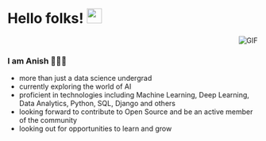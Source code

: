 # Hello folks!  <img src="https://raw.githubusercontent.com/iampavangandhi/iampavangandhi/master/gifs/Hi.gif" width="30px"></h2>
<img align="right" alt="GIF" src="https://media.giphy.com/media/v1.Y2lkPTc5MGI3NjExamxtdWpuYTBnMjJ4emI1YnRob3hzZTJibjVqcWMwdnc2N2xhZmhzOCZlcD12MV9pbnRlcm5hbF9naWZfYnlfaWQmY3Q9Zw/jTNG3RF6EwbkpD4LZx/giphy.gif" />
<br/>


### I am Anish 👩🏽‍💻

- more than just a data science undergrad
- currently exploring the world of AI
- proficient in technologies including Machine Learning, Deep Learning, Data Analytics, Python, SQL, Django and others
- looking forward to contribute to Open Source and be an active member of the community
- looking out for opportunities to learn and grow
